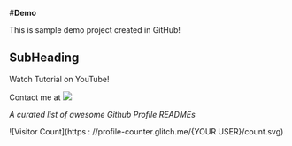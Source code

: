 #**Demo**

This is sample demo project created in GitHub!
## SubHeading
Watch Tutorial on YouTube!

Contact me at <a href="https://twitter.com/jayanth" ><img src="https://img.shields.io/twitter/follow/vivasaayifpc?style=social" /> </a>

<i>A curated list of awesome Github Profile READMEs</i>

![Visitor Count](https : //profile-counter.glitch.me/{YOUR USER}/count.svg)
